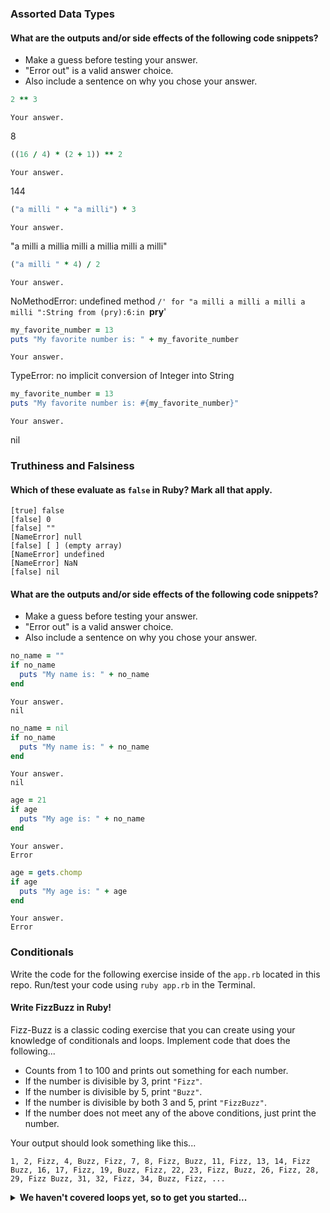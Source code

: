 ### Assorted Data Types

#### What are the outputs and/or side effects of the following code snippets?

* Make a guess before testing your answer.
* "Error out" is a valid answer choice.
* Also include a sentence on why you chose your answer.

```rb
2 ** 3
```
```text
Your answer.
```
8
```rb
((16 / 4) * (2 + 1)) ** 2
```
```text
Your answer.
```
144
```rb
("a milli " + "a milli") * 3
```
```text
Your answer.
```
"a milli a millia milli a millia milli a milli"

```rb
("a milli " * 4) / 2
```
```text
Your answer.
```

NoMethodError: undefined method `/' for "a milli a milli a milli a milli ":String
from (pry):6:in `__pry__'
```rb
my_favorite_number = 13
puts "My favorite number is: " + my_favorite_number
```
```text
Your answer.
```
TypeError: no implicit conversion of Integer into String
```rb
my_favorite_number = 13
puts "My favorite number is: #{my_favorite_number}"
```
```text
Your answer.
```
nil

### Truthiness and Falsiness

#### Which of these evaluate as `false` in Ruby? Mark all that apply.

```text
[true] false
[false] 0
[false] ""
[NameError] null
[false] [ ] (empty array)
[NameError] undefined
[NameError] NaN
[false] nil
```

#### What are the outputs and/or side effects of the following code snippets?

* Make a guess before testing your answer.
* "Error out" is a valid answer choice.
* Also include a sentence on why you chose your answer.

```rb
no_name = ""
if no_name
  puts "My name is: " + no_name
end
```
```text
Your answer.
nil
```

```rb
no_name = nil
if no_name
  puts "My name is: " + no_name
end
```
```text
Your answer.
nil
```

```rb
age = 21
if age
  puts "My age is: " + no_name
end
```
```text
Your answer.
Error
```

```rb
age = gets.chomp
if age
  puts "My age is: " + age
end
```
```text
Your answer.
Error
```

### Conditionals

Write the code for the following exercise inside of the `app.rb` located in this repo. Run/test your code using `ruby app.rb` in the Terminal.

#### Write FizzBuzz in Ruby!

Fizz-Buzz is a classic coding exercise that you can create using your knowledge of conditionals and loops. Implement code that does the following...

* Counts from 1 to 100 and prints out something for each number.
* If the number is divisible by 3, print `"Fizz"`.
* If the number is divisible by 5, print `"Buzz"`.
* If the number is divisible by both 3 and 5, print `"FizzBuzz"`.
* If the number does not meet any of the above conditions, just print the number.

Your output should look something like this...
```
1, 2, Fizz, 4, Buzz, Fizz, 7, 8, Fizz, Buzz, 11, Fizz, 13, 14, Fizz Buzz, 16, 17, Fizz, 19, Buzz, Fizz, 22, 23, Fizz, Buzz, 26, Fizz, 28, 29, Fizz Buzz, 31, 32, Fizz, 34, Buzz, Fizz, ...
```

<details>
  <summary><strong>We haven't covered loops yet, so to get you started...</strong></summary>

  ```rb
  i = 1
i = 1
while i <= 100
    i += 1 
    if i % 3 == 0 && i % 5  == 0
        p "FizzBuzz"
    elsif i % 5 == 0
        p "Buzz"
    elsif i % 3 == 0
        p "Fizz"
    else
        p i
end
end
  ```
</details>
